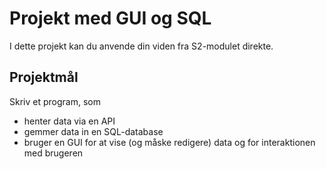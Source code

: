 # Projekt med GUI og SQL

I dette projekt kan du anvende din viden fra S2-modulet direkte.

## Projektmål

Skriv et program, som

- henter data via en API
- gemmer data in en SQL-database
- bruger en GUI for at vise (og måske redigere) data og for interaktionen med brugeren